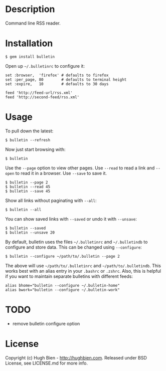 Description
===========

Command line RSS reader.

Installation
============

    $ gem install bulletin

Open up `~/.bulletinrc` to configure it:

    set :browser,  'firefox' # defaults to firefox
    set :per_page, 80        # defaults to terminal height
    set :expire,   10        # defaults to 30 days

    feed 'http://feed-url/rss.xml'
    feed 'http://second-feed/rss.xml'

Usage
=====

To pull down the latest:

    $ bulletin --refresh

Now just start browsing with:

    $ bulletin

Use the `--page` option to view other pages.  Use `--read` to read a link and
`--open` to read it in a browser.  Use `--save` to save it.

    $ bulletin --page 2
    $ bulletin --read 45
    $ bulletin --save 45

Show all links without paginating with `--all`:

    $ bulletin --all

You can show saved links with `--saved` or undo it with `--unsave`:

    $ bulletin --saved
    $ bulletin --unsave 20

By default, bulletin uses the files `~/.bulletinrc` and `~/.bulletindb` to
configure and store data.  This can be changed using `--configure`:

    $ bulletin --configure ~/path/to/.bulletin --page 2

The above will use `~/path/to/.bulletinrc` and `~/path/to/.bulletindb`.  This
works best with an alias entry in your `.bashrc` or `.zshrc`.  Also, this is
helpful if you want to maintain separate bulletins with different feeds:

    alias bhome="bulletin --configure ~/.bulletin-home"
    alias bwork="bulletin --configure ~/.bulletin-work"

TODO
====

* remove bulletin configure option

License
=======

Copyright (c) Hugh Bien - http://hughbien.com.
Released under BSD License, see LICENSE.md for more info.
